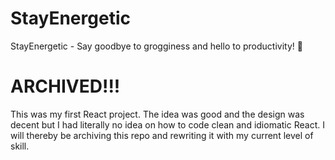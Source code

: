 # StayEnergetic
StayEnergetic - Say goodbye to grogginess and hello to productivity! 💪

# ARCHIVED!!!
This was my first React project. The idea was good and the design was decent but I had literally no idea on how to code clean and idiomatic React.
I will thereby be archiving this repo and rewriting it with my current level of skill.
